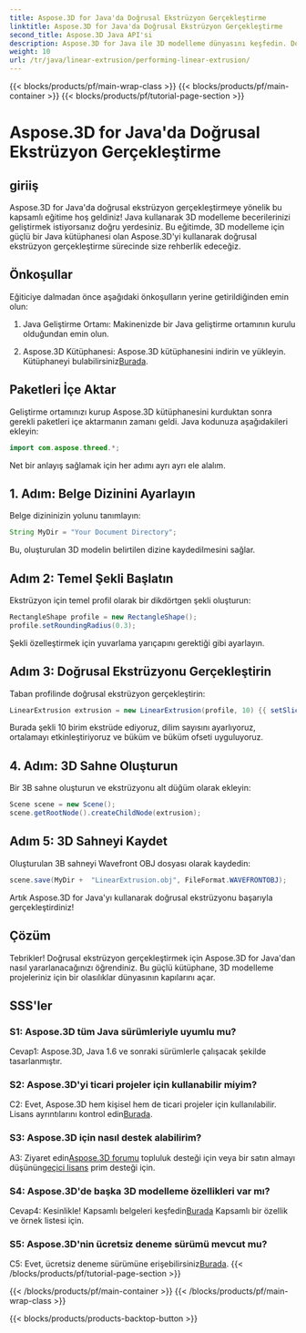 ```yaml
---
title: Aspose.3D for Java'da Doğrusal Ekstrüzyon Gerçekleştirme
linktitle: Aspose.3D for Java'da Doğrusal Ekstrüzyon Gerçekleştirme
second_title: Aspose.3D Java API'si
description: Aspose.3D for Java ile 3D modelleme dünyasını keşfedin. Doğrusal ekstrüzyonu zahmetsizce gerçekleştirmeyi öğrenin.
weight: 10
url: /tr/java/linear-extrusion/performing-linear-extrusion/
---
```


{{< blocks/products/pf/main-wrap-class >}}
{{< blocks/products/pf/main-container >}}
{{< blocks/products/pf/tutorial-page-section >}}

# Aspose.3D for Java'da Doğrusal Ekstrüzyon Gerçekleştirme

## giriiş

Aspose.3D for Java'da doğrusal ekstrüzyon gerçekleştirmeye yönelik bu kapsamlı eğitime hoş geldiniz! Java kullanarak 3D modelleme becerilerinizi geliştirmek istiyorsanız doğru yerdesiniz. Bu eğitimde, 3D modelleme için güçlü bir Java kütüphanesi olan Aspose.3D'yi kullanarak doğrusal ekstrüzyon gerçekleştirme sürecinde size rehberlik edeceğiz.

## Önkoşullar

Eğiticiye dalmadan önce aşağıdaki önkoşulların yerine getirildiğinden emin olun:

1. Java Geliştirme Ortamı: Makinenizde bir Java geliştirme ortamının kurulu olduğundan emin olun.

2.  Aspose.3D Kütüphanesi: Aspose.3D kütüphanesini indirin ve yükleyin. Kütüphaneyi bulabilirsiniz[Burada](https://releases.aspose.com/3d/java/).

## Paketleri İçe Aktar

Geliştirme ortamınızı kurup Aspose.3D kütüphanesini kurduktan sonra gerekli paketleri içe aktarmanın zamanı geldi. Java kodunuza aşağıdakileri ekleyin:

```java
import com.aspose.threed.*;
```

Net bir anlayış sağlamak için her adımı ayrı ayrı ele alalım.

## 1. Adım: Belge Dizinini Ayarlayın

Belge dizininizin yolunu tanımlayın:

```java
String MyDir = "Your Document Directory";
```

Bu, oluşturulan 3D modelin belirtilen dizine kaydedilmesini sağlar.

## Adım 2: Temel Şekli Başlatın

Ekstrüzyon için temel profil olarak bir dikdörtgen şekli oluşturun:

```java
RectangleShape profile = new RectangleShape();
profile.setRoundingRadius(0.3);
```

Şekli özelleştirmek için yuvarlama yarıçapını gerektiği gibi ayarlayın.

## Adım 3: Doğrusal Ekstrüzyonu Gerçekleştirin

Taban profilinde doğrusal ekstrüzyon gerçekleştirin:

```java
LinearExtrusion extrusion = new LinearExtrusion(profile, 10) {{ setSlices(100); setCenter(true); setTwist(360); setTwistOffset(new Vector3(10, 0, 0));}};
```

Burada şekli 10 birim ekstrüde ediyoruz, dilim sayısını ayarlıyoruz, ortalamayı etkinleştiriyoruz ve büküm ve büküm ofseti uyguluyoruz.

## 4. Adım: 3D Sahne Oluşturun

Bir 3B sahne oluşturun ve ekstrüzyonu alt düğüm olarak ekleyin:

```java
Scene scene = new Scene();
scene.getRootNode().createChildNode(extrusion);
```

## Adım 5: 3D Sahneyi Kaydet

Oluşturulan 3B sahneyi Wavefront OBJ dosyası olarak kaydedin:

```java
scene.save(MyDir +  "LinearExtrusion.obj", FileFormat.WAVEFRONTOBJ);
```

Artık Aspose.3D for Java'yı kullanarak doğrusal ekstrüzyonu başarıyla gerçekleştirdiniz!

## Çözüm

Tebrikler! Doğrusal ekstrüzyon gerçekleştirmek için Aspose.3D for Java'dan nasıl yararlanacağınızı öğrendiniz. Bu güçlü kütüphane, 3D modelleme projeleriniz için bir olasılıklar dünyasının kapılarını açar.

## SSS'ler

### S1: Aspose.3D tüm Java sürümleriyle uyumlu mu?

Cevap1: Aspose.3D, Java 1.6 ve sonraki sürümlerle çalışacak şekilde tasarlanmıştır.

### S2: Aspose.3D'yi ticari projeler için kullanabilir miyim?

C2: Evet, Aspose.3D hem kişisel hem de ticari projeler için kullanılabilir. Lisans ayrıntılarını kontrol edin[Burada](https://purchase.aspose.com/buy).

### S3: Aspose.3D için nasıl destek alabilirim?

 A3: Ziyaret edin[Aspose.3D forumu](https://forum.aspose.com/c/3d/18) topluluk desteği için veya bir satın almayı düşünün[geçici lisans](https://purchase.aspose.com/temporary-license/) prim desteği için.

### S4: Aspose.3D'de başka 3D modelleme özellikleri var mı?

 Cevap4: Kesinlikle! Kapsamlı belgeleri keşfedin[Burada](https://reference.aspose.com/3d/java/) Kapsamlı bir özellik ve örnek listesi için.

### S5: Aspose.3D'nin ücretsiz deneme sürümü mevcut mu?

 C5: Evet, ücretsiz deneme sürümüne erişebilirsiniz[Burada](https://releases.aspose.com/).
{{< /blocks/products/pf/tutorial-page-section >}}

{{< /blocks/products/pf/main-container >}}
{{< /blocks/products/pf/main-wrap-class >}}

{{< blocks/products/products-backtop-button >}}
